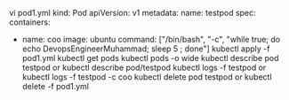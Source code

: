 vi pod1.yml
kind: Pod
apiVersion: v1
metadata:
 name: testpod
spec:
 containers:
  - name: coo
    image: ubuntu
    command: ["/bin/bash", "-c", "while true; do echo DevopsEngineerMuhammad; sleep 5 ; done"]
kubectl apply -f pod1.yml
kubectl get pods
kubectl pods -o wide
kubectl describe pod testpod
or
kubectl describe pod/testpod
kubectl logs -f testpod
or
kubectl logs -f testpod -c coo
kubectl delete pod testpod
or
kubectl delete -f pod1.yml
